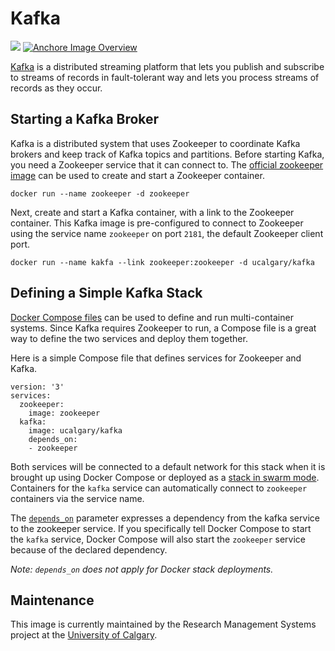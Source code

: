 # Kafka

[![](https://images.microbadger.com/badges/image/ucalgary/kafka.svg)](https://microbadger.com/images/ucalgary/kafka) [![Anchore Image Overview](https://anchore.io/service/badges/image/1833f7b5abc397663b33d995377780431d46fa88c0474a3dc6d29aa21ec49cc0)](https://anchore.io/image/dockerhub/ucalgary%2Fkafka%3Alatest)

[Kafka](https://kafka.apache.org) is a distributed streaming platform that lets you publish and subscribe to streams of records in fault-tolerant way and lets you process streams of records as they occur.

## Starting a Kafka Broker

Kafka is a distributed system that uses Zookeeper to coordinate Kafka brokers and keep track of Kafka topics and partitions. Before starting Kafka, you need a Zookeeper service that it can connect to. The [official zookeeper image](https://hub.docker.com/_/zookeeper/) can be used to create and start a Zookeeper container.

```
docker run --name zookeeper -d zookeeper
```

Next, create and start a Kafka container, with a link to the Zookeeper container. This Kafka image is pre-configured to connect to Zookeeper using the service name `zookeeper` on port `2181`, the default Zookeeper client port.

```
docker run --name kakfa --link zookeeper:zookeeper -d ucalgary/kafka
```

## Defining a Simple Kafka Stack

[Docker Compose files](https://docs.docker.com/compose/compose-file/) can be used to define and run multi-container systems. Since Kafka requires Zookeeper to run, a Compose file is a great way to define the two services and deploy them together.

Here is a simple Compose file that defines services for Zookeeper and Kafka.

```
version: '3'
services:
  zookeeper:
    image: zookeeper
  kafka:
    image: ucalgary/kafka
    depends_on:
    - zookeeper
```

Both services will be connected to a default network for this stack when it is brought up using Docker Compose or deployed as a [stack in swarm mode](https://docs.docker.com/engine/reference/commandline/stack_deploy/). Containers for the `kafka` service can automatically connect to `zookeeper` containers via the service name.

The [`depends_on`](https://docs.docker.com/compose/compose-file/#/dependson) parameter expresses a dependency from the kafka service to the zookeeper service. If you specifically tell Docker Compose to start the `kafka` service, Docker Compose will also start the `zookeeper` service because of the declared dependency.

*Note: `depends_on` does not apply for Docker stack deployments.*

## Maintenance

This image is currently maintained by the Research Management Systems project at the [University of Calgary](http://www.ucalgary.ca/).

